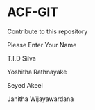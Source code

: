 # ACF-GIT
Contribute to this repository

Please Enter Your Name


T.I.D Silva

Yoshitha Rathnayake

Seyed Akeel

Janitha Wijayawardana